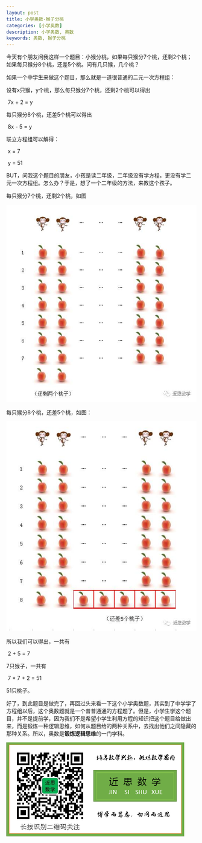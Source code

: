 ```yaml
---
layout: post
title: 小学奥数-猴子分桃
categories: [小学奥数]
description: 小学奥数, 奥数
keywords: 奥数, 猴子分桃
---
```


今天有个朋友问我这样一个题目：小猴分桃，如果每只猴分7个桃，还剩2个桃；如果每只猴分8个桃，还差5个桃。问有几只猴，几个桃？

如果一个中学生来做这个题目，那么就是一道很普通的二元一次方程组：

设有x只猴，y个桃，那么每只猴分7个桃，还剩2个桃可以得出

​                    7x + 2 = y

每只猴分8个桃，还差5个桃可以得出

​                    8x - 5 = y

联立方程组可以解得：

​                    x = 7

​                    y = 51

BUT，问我这个题目的朋友，小孩是读二年级，二年级没有学方程，更没有学二元一次方程组。怎么办？于是，想了一个二年级的方法，来教这个孩子。

每只猴分7个桃，还剩2个桃，如图

![hzft1](/images/posts/hzft1.jpg)

每只猴分8个桃，还差5个桃，如图：

![hzft1](/images/posts/hzft2.jpg)

所以我们可以得出，一共有

​                    2 + 5 = 7 

7只猴子，一共有

​                    7 * 7 + 2 = 51 

51只桃子。

好了，到此题目是做完了，再回过头来看一下这个小学奥数题，其实到了中学学了方程组以后，这个奥数题就是一个普普通通的方程题了。但是，小学生学这个题目，并不是提前学，因为我们不是希望小学生利用方程的知识把这个题目给做出来，而是锻炼一种逻辑思维，如何从题目给的两种关系中，去找出他们之间隐藏的那种关系。所以，奥数是**锻炼逻辑思维**的一门学科。

![qrcode](/images/about/jssx.png)